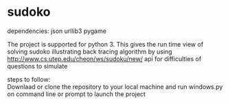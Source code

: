 # sudoko

  dependencies: json
                urllib3
                pygame
                
   The project is supported for python 3.
   This gives the run time view of solving sudoko illustrating back tracing algorithm by using http://www.cs.utep.edu/cheon/ws/sudoku/new/ api for difficulties of questions to simulate
   
steps to follow:   
   Downlaad or clone the repository to your local machine
  and run windows.py on command line or prompt to launch the project
